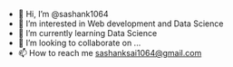 - 👋 Hi, I’m @sashank1064
- 👀 I’m interested in Web development and Data Science
- 🌱 I’m currently learning Data Science
- 💞️ I’m looking to collaborate on ...
- 📫 How to reach me sashanksai1064@gmail.com

<!---
sashank1064/sashank1064 is a ✨ special ✨ repository because its `README.md` (this file) appears on your GitHub profile.
You can click the Preview link to take a look at your changes.
--->
